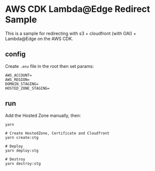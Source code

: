 # AWS CDK Lambda@Edge Redirect Sample

This is a sample for redirecting with s3 + cloudfront (with OAI) + Lambda@Edge on the AWS CDK.

## config
Create `.env` file in the root then set params:

```
AWS_ACCOUNT=
AWS_REGION=
DOMAIN_STAGING=
HOSTED_ZONE_STAGING=
```

## run
Add the Hosted Zone manually, then:

```
yarn

# Create HostedZone, Certificate and Cloudfront
yarn create:stg

# Deploy
yarn deploy:stg

# Destroy
yarn destroy:stg
```
